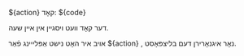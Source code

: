 ${action} קאָד: ${code}

דער קאָד וועט ויסגיין אין איין שעה.

אויב איר האָט נישט אַפּלייינג פֿאַר ${action} , נאָר איגנאָרירן דעם בליצפּאָסט.
